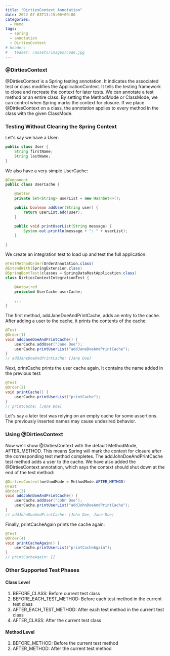 ```yaml
---
title: "DirtiesContext Annotation"
date: 2022-07-03T13:15:00+09:00
categories:
  - Memo
tags:
  - spring
  - annotation
  - DirtiesContext
# header:
#   teaser: /assets/images/code.jpg
---
```


### @DirtiesContext

@DirtiesContext is a Spring testing annotation. It indicates the associated test or class modifies the ApplicationContext. It tells the testing framework to close and recreate the context for later tests. We can annotate a test method or an entire class. By setting the MethodMode or ClassMode, we can control when Spring marks the context for closure. If we place @DirtiesContext on a class, the annotation applies to every method in the class with the given ClassMode.

### Testing Without Clearing the Spring Context

Let's say we have a User:

```java
public class User {
    String firstName;
    String lastName;
}
```

We also have a very simple UserCache:

```java
@Component
public class UserCache {

    @Getter
    private Set<String> userList = new HashSet<>();

    public boolean addUser(String user) {
        return userList.add(user);
    }

    public void printUserList(String message) {
        System.out.println(message + ": " + userList);
    }

}
```

We create an integration test to load up and test the full application:

```java
@TestMethodOrder(OrderAnnotation.class)
@ExtendWith(SpringExtension.class)
@SpringBootTest(classes = SpringDataRestApplication.class)
class DirtiesContextIntegrationTest {

    @Autowired
    protected UserCache userCache;
    
    ...
}
```

The first method, addJaneDoeAndPrintCache, adds an entry to the cache. After adding a user to the cache, it prints the contents of the cache:

```java
@Test
@Order(1)
void addJaneDoeAndPrintCache() {
    userCache.addUser("Jane Doe");
    userCache.printUserList("addJaneDoeAndPrintCache");
}
// addJaneDoeAndPrintCache: [Jane Doe]
```

Next, printCache prints the user cache again. It contains the name added in the previous test:

```java
@Test
@Order(2)
void printCache() {
    userCache.printUserList("printCache");
}
// printCache: [Jane Doe]
```

Let's say a later test was relying on an empty cache for some assertions. The previously inserted names may cause undesired behavior.

### Using @DirtiesContext

Now we'll show @DirtiesContext with the default MethodMode, AFTER_METHOD. This means Spring will mark the context for closure after the corresponding test method completes. The addJohnDoeAndPrintCache test method adds a user to the cache. We have also added the @DirtiesContext annotation, which says the context should shut down at the end of the test method:

```java
@DirtiesContext(methodMode = MethodMode.AFTER_METHOD)
@Test
@Order(3)
void addJohnDoeAndPrintCache() {
    userCache.addUser("John Doe");
    userCache.printUserList("addJohnDoeAndPrintCache");
}
// addJohnDoeAndPrintCache: [John Doe, Jane Doe]
```

Finally, printCacheAgain prints the cache again:

```java
@Test
@Order(4)
void printCacheAgain() {
    userCache.printUserList("printCacheAgain");
}
// printCacheAgain: []
```

### Other Supported Test Phases

#### Class Level

1. BEFORE_CLASS: Before current test class
2. BEFORE_EACH_TEST_METHOD: Before each test method in the current test class
3. AFTER_EACH_TEST_METHOD: After each test method in the current test class
4. AFTER_CLASS: After the current test class

#### Method Level

1. BEFORE_METHOD: Before the current test method
2. AFTER_METHOD: After the current test method

